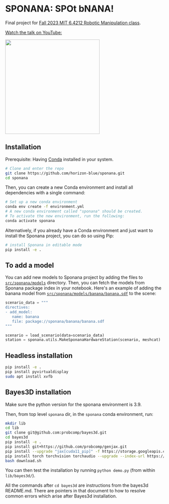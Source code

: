 # SPONANA: SPOt bNANA!

Final project for [Fall 2023 MIT 6.4212 Robotic Manipulation class](https://manipulation.csail.mit.edu/Fall2023/).

[Watch the talk on YouTube:](https://youtu.be/wxDxBUgyNhc)

[<img src="https://img.youtube.com/vi/wxDxBUgyNhc/maxresdefault.jpg" width=300 />](https://youtu.be/wxDxBUgyNhc)

## Installation

Prerequisite: Having [Conda](https://docs.conda.io/projects/miniconda/en/latest/) installed in your system. 

```bash
# Clone and enter the repo
git clone https://github.com/horizon-blue/sponana.git
cd sponana
```

Then, you can create a new Conda environment and install all dependencies with a single command:

```bash
# Set up a new conda environment
conda env create -f environment.yml
# A new conda environment called "sponana" should be created.
# To activate the new environment, run the following:
conda activate sponana
```

Alternatively, if you already have a Conda environment and just want to install the Sponana project, you can do so using Pip:

```bash
# install Sponana in editable mode
pip install -e .
```

## To add a model

You can add new models to Sponana project by adding the files to [`src/sponana/models`](src/sponana/models) directory. Then, you can fetch the models from Sponana package index in your notebook. Here's an example of adding the banana model from [`src/sponana/models/banana/banana.sdf`](src/sponana/models/banana/banana.sdf) to the scene:

 ```python
scenario_data = """
directives:
- add_model:
    name: banana
    file: package://sponana/banana/banana.sdf
"""

scenario = load_scenario(data=scenario_data)
station = sponana.utils.MakeSponanaHardwareStation(scenario, meshcat)
 ```

## Headless installation
```bash
pip install -e .
pip install pyvirtualdisplay
sudo apt install xvfb
```

## Bayes3D installation
Make sure the python version for the sponana environment is 3.9.

Then, from top level `sponana` dir, in the `sponana` conda environment, run:
```bash
mkdir lib
cd lib
git clone git@github.com:probcomp/bayes3d.git
cd bayes3d
pip install -e .
pip install git+https://github.com/probcomp/genjax.git
pip install --upgrade "jax[cuda11_pip]" -f https://storage.googleapis.com/jax-releases/jax_cuda_releases.html
pip install torch torchvision torchaudio --upgrade --index-url https://download.pytorch.org/whl/cu118
bash download.sh
```
You can then test the installation by running `python demo.py` (from within `lib/bayes3d/`).

All the commands after `cd bayes3d` are instructions from the bayes3d README.md.  There are pointers in that document to how to resolve common errors which arise after Bayes3d installation.
